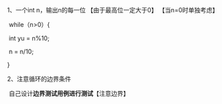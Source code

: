 1、一个int n，输出n的每一位 【由于最高位一定大于0】 【当n=0时单独考虑】

​	 while（n>0）{

​			int yu = n%10;

​			n = n/10;

}

2、注意循环的边界条件

​	自己设计**边界测试用例进行测试**【注意边界】


